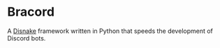 # Bracord
A [Disnake](https://github.com/DisnakeDev/Disnake) framework written in Python that speeds the development of Discord bots.
